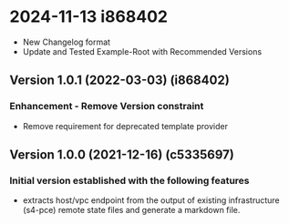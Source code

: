 # 2024-11-13 i868402
* New Changelog format
* Update and Tested Example-Root with Recommended Versions

## Version 1.0.1 (2022-03-03) (i868402)
### Enhancement - Remove Version constraint
* Remove requirement for deprecated template provider

## Version 1.0.0 (2021-12-16) (c5335697)
### Initial version established with the following features
* extracts host/vpc endpoint from the output of existing infrastructure (s4-pce) remote state files and generate a markdown file.
